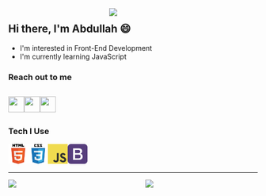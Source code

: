 <img src="https://media.giphy.com/media/3o7TKKxPt2DhOdqeSQ/giphy.gif" align="right" width="300">


## Hi there, I'm Abdullah :smile:

- I'm interested in Front-End Development
- I'm currently learning JavaScript

### Reach out to me

[<img height="32" width="32" align="left" src="https://unpkg.com/simple-icons@v7/icons/linkedin.svg" />][linkedin]
[<img height="32" width="32" align="left" src="https://unpkg.com/simple-icons@v7/icons/gmail.svg" />][email]
[<img height="32" width="32" src="https://unpkg.com/simple-icons@v7/icons/hackerrank.svg" />][hackerrank]
---

### Tech I Use
<img src="https://raw.githubusercontent.com/github/explore/80688e429a7d4ef2fca1e82350fe8e3517d3494d/topics/html/html.png" width="40" align="left">

<img src="https://raw.githubusercontent.com/github/explore/80688e429a7d4ef2fca1e82350fe8e3517d3494d/topics/css/css.png" width="40" align="left">

<img src="https://raw.githubusercontent.com/github/explore/80688e429a7d4ef2fca1e82350fe8e3517d3494d/topics/javascript/javascript.png" width="40" align="left">

<img src="https://raw.githubusercontent.com/github/explore/80688e429a7d4ef2fca1e82350fe8e3517d3494d/topics/bootstrap/bootstrap.png" width="40">

---

<img src="https://github-readme-stats.vercel.app/api?username=abdullahfindik&theme=radical" align="left" width="50%">

<img src="https://github-readme-stats.vercel.app/api/top-langs/?username=abdullahfindik&theme=radical" align="right" width="45%">

[linkedin]: https://www.linkedin.com/in/abdullahfindik/
[email]: abdullahfndk11@gmail.com
[hackerrank]: https://www.hackerrank.com/abdullahfindikk

